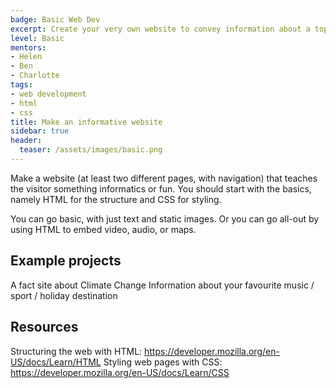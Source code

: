 ```yaml
---
badge: Basic Web Dev
excerpt: Create your very own website to convey information about a topic.
level: Basic
mentors:
- Helen
- Ben
- Charlotte
tags:
- web development
- html
- css
title: Make an informative website
sidebar: true
header:
  teaser: /assets/images/basic.png
---
```

Make a website (at least two different pages, with navigation) that teaches the visitor something informatics or fun. You should start with the basics, namely HTML for the structure and CSS for styling. 

You can go basic, with just text and static images. Or you can go all-out by using HTML to embed video, audio, or maps.

## Example projects
A fact site about Climate Change
Information about your favourite music / sport / holiday destination
 

## Resources
Structuring the web with HTML: <a href="https://developer.mozilla.org/en-US/docs/Learn/HTML" rel="noopener">https://developer.mozilla.org/en-US/docs/Learn/HTML</a>
Styling web pages with CSS: <a href="https://developer.mozilla.org/en-US/docs/Learn/CSS" rel="noopener">https://developer.mozilla.org/en-US/docs/Learn/CSS</a>

